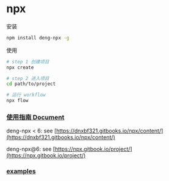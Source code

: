 # npx

安装
```bash
npm install deng-npx -g
```

使用
```bash
# step 1 创建项目
npx create

# step 2 进入项目
cd path/to/project

# 运行 workflow
npx flow
```

### [使用指南 Document](https://dnxbf321.gitbooks.io/npx/content/)

deng-npx < 6: see [https://dnxbf321.gitbooks.io/npx/content/](https://dnxbf321.gitbooks.io/npx/content/)

deng-npx@6: see [https://npx.gitbook.io/project/](https://npx.gitbook.io/project/)

### [examples](https://github.com/dnxbf321/npx/tree/master/example)
